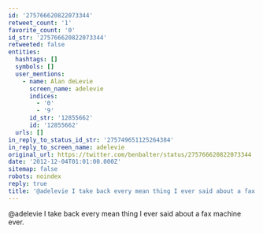 ```yaml
---
id: '275766620822073344'
retweet_count: '1'
favorite_count: '0'
id_str: '275766620822073344'
retweeted: false
entities:
  hashtags: []
  symbols: []
  user_mentions:
    - name: Alan deLevie
      screen_name: adelevie
      indices:
        - '0'
        - '9'
      id_str: '12855662'
      id: '12855662'
  urls: []
in_reply_to_status_id_str: '275749651125264384'
in_reply_to_screen_name: adelevie
original_url: https://twitter.com/benbalter/status/275766620822073344
date: '2012-12-04T01:01:00.000Z'
sitemap: false
robots: noindex
reply: true
title: '@adelevie I take back every mean thing I ever said about a fax machine ever.'
---
```


@adelevie I take back every mean thing I ever said about a fax machine ever.